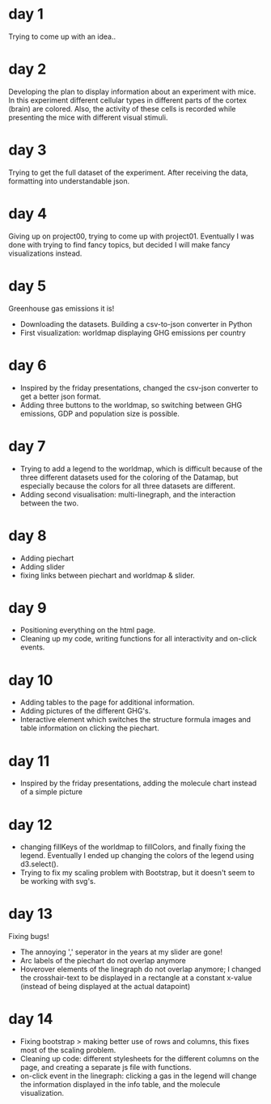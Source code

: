 # day 1
Trying to come up with an idea..

# day 2
Developing the plan to display information about an experiment with mice. In this experiment different cellular types in different parts of the cortex (brain) are colored. Also, the activity of these cells is recorded while presenting the mice with different visual stimuli. 

# day 3
Trying to get the full dataset of the experiment. After receiving the data, formatting into understandable json.

# day 4
Giving up on project00, trying to come up with project01. Eventually I was done with trying to find fancy topics, but decided I will make fancy visualizations instead. 

# day 5
Greenhouse gas emissions it is!
* Downloading the datasets. Building a csv-to-json converter in Python
* First visualization: worldmap displaying GHG emissions per country

# day 6
* Inspired by the friday presentations, changed the csv-json converter to get a better json format. 
* Adding three buttons to the worldmap, so switching between GHG emissions, GDP and population size is possible. 

# day 7
* Trying to add a legend to the worldmap, which is difficult because of the three different datasets used for the coloring of the Datamap, but especially because the colors for all three datasets are different. 
* Adding second visualisation: multi-linegraph, and the interaction between the two. 

# day 8
* Adding piechart
* Adding slider
* fixing links between piechart and worldmap & slider. 

# day 9
* Positioning everything on the html page.
* Cleaning up my code, writing functions for all interactivity and on-click events. 

# day 10
* Adding tables to the page for additional information. 
* Adding pictures of the different GHG's. 
* Interactive element which switches the structure formula images and table information on clicking the piechart. 

# day 11
* Inspired by the friday presentations, adding the molecule chart instead of a simple picture

# day 12
* changing fillKeys of the worldmap to fillColors, and finally fixing the legend. Eventually I ended up changing the colors of the legend using d3.select().
* Trying to fix my scaling problem with Bootstrap, but it doesn't seem to be working with svg's. 

# day 13
Fixing bugs!
* The annoying ',' seperator in the years at my slider are gone!
* Arc labels of the piechart do not overlap anymore
* Hoverover elements of the linegraph do not overlap anymore; I changed the crosshair-text to be displayed in a rectangle at a constant x-value (instead of being displayed at the actual datapoint)

# day 14
* Fixing bootstrap > making better use of rows and columns, this fixes most of the scaling problem. 
* Cleaning up code: different stylesheets for the different columns on the page, and creating a separate js file with functions.
* on-click event in the linegraph: clicking a gas in the legend will change the information displayed in the info table, and the molecule visualization.